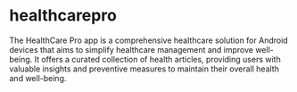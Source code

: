 # healthcarepro
The HealthCare Pro app is a comprehensive healthcare solution for Android devices that aims to simplify healthcare management and improve well-being. It offers a curated collection of health articles, providing users with valuable insights and preventive measures to maintain their overall health and well-being. 
